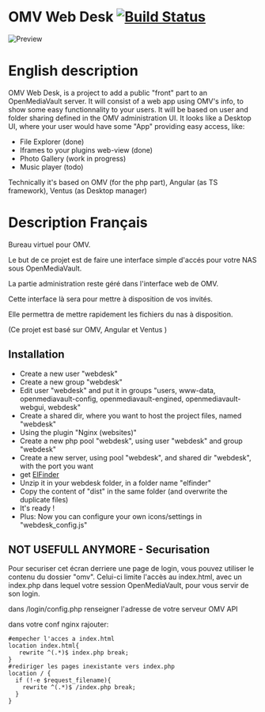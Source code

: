 # OMV Web Desk [![Build Status](https://travis-ci.org/TwanoO67/omv-web-desk.svg?branch=master)](https://travis-ci.org/TwanoO67/omv-web-desk)

![Preview](https://github.com/TwanoO67/ng2-os/raw/master/demo.gif)

# English description

OMV Web Desk, is a project to add a public "front" part to an OpenMediaVault server.
It will consist of a web app using OMV's info, to show some easy functionnality to your users.
It will be based on user and folder sharing defined in the OMV administration UI.
It looks like a Desktop UI, where your user would have some "App" providing easy access, like:
* File Explorer (done)
* Iframes to your plugins web-view (done)
* Photo Gallery (work in progress)
* Music player (todo)

Technically it's based on OMV (for the php part), Angular (as TS framework), Ventus (as Desktop manager)

# Description Français

Bureau virtuel pour OMV.

Le but de ce projet est de faire une interface simple d'accés pour votre NAS sous OpenMediaVault.

La partie administration reste géré dans l'interface web de OMV.

Cette interface là sera pour mettre à disposition de vos invités.

Elle permettra de mettre rapidement les fichiers du nas à disposition.


(Ce projet est basé sur OMV, Angular et Ventus )

## Installation


* Create a new user "webdesk"
* Create a new group "webdesk"
* Edit user "webdesk" and put it in groups "users, www-data, openmediavault-config, openmediavault-engined, openmediavault-webgui, webdesk"
* Create a shared dir, where you want to host the project files, named "webdesk"
* Using the plugin "Nginx (websites)"
* Create a new php pool "webdesk", using user "webdesk" and group "webdesk"
* Create a new server, using pool "webdesk", and shared dir "webdesk", with the port you want
* get [ElFinder](https://github.com/Studio-42/elFinder/archive/2.1.23.zip)
* Unzip it in your webdesk folder, in a folder name "elfinder"
* Copy the content of "dist" in the same folder (and overwrite the duplicate files)
* It's ready !
* Plus: Now you can configure your own icons/settings in "webdesk_config.js"


##  NOT USEFULL ANYMORE - Securisation
Pour securiser cet écran derriere une page de login, vous pouvez utiliser le contenu du dossier "omv".
Celui-ci limite l'accès au index.html, avec un index.php dans lequel votre session OpenMediaVault, pour vous servir de son login.

dans /login/config.php renseigner l'adresse de votre serveur OMV API

dans votre conf nginx rajouter:

	#empecher l'acces a index.html
	location index.html{
       rewrite ^(.*)$ index.php break;
    }
    #rediriger les pages inexistante vers index.php
    location / {
      if (!-e $request_filename){
        rewrite ^(.*)$ /index.php break;
      }
    }
